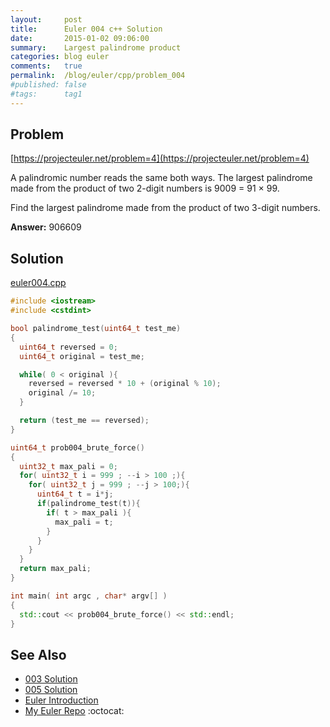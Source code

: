 ```yaml
---
layout:     post
title:      Euler 004 c++ Solution
date:       2015-01-02 09:06:00
summary:    Largest palindrome product
categories: blog euler
comments:   true
permalink:  /blog/euler/cpp/problem_004
#published: false
#tags:      tag1
---
```


## Problem

[https://projecteuler.net/problem=4](https://projecteuler.net/problem=4)

A palindromic number reads the same both ways. The largest palindrome made from the product of two 2-digit numbers is 9009 = 91 × 99.

Find the largest palindrome made from the product of two 3-digit numbers.

**Answer:** 906609

## Solution

[euler004.cpp](https://github.com/tvarley/euler/blob/master/src/euler004.cpp)

``` cpp
#include <iostream>
#include <cstdint>

bool palindrome_test(uint64_t test_me)
{
  uint64_t reversed = 0;
  uint64_t original = test_me;

  while( 0 < original ){
    reversed = reversed * 10 + (original % 10);
    original /= 10;
  }

  return (test_me == reversed);
}

uint64_t prob004_brute_force()
{
  uint32_t max_pali = 0;
  for( uint32_t i = 999 ; --i > 100 ;){
    for( uint32_t j = 999 ; --j > 100;){
      uint64_t t = i*j;
      if(palindrome_test(t)){
        if( t > max_pali ){
          max_pali = t;
        }
      }
    }
  }
  return max_pali;
}

int main( int argc , char* argv[] )
{
  std::cout << prob004_brute_force() << std::endl;
}
```

## See Also
* [003 Solution]({{site.baseurl}}/blog/euler/cpp/problem_003)
* [005 Solution]({{site.baseurl}}/blog/euler/cpp/problem_005)
* [Euler Introduction]({{site.baseurl}}/blog/euler/introduction)
* [My Euler Repo](https://github.com/tvarley/euler) :octocat:
